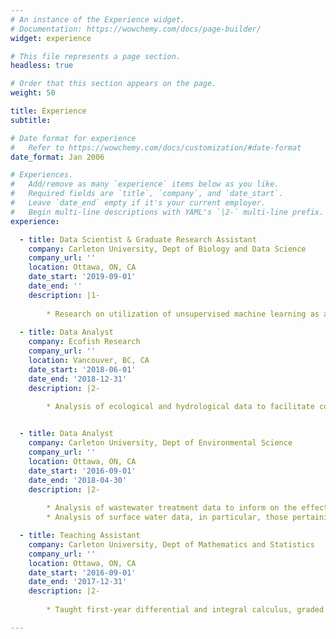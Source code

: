```yaml
---
# An instance of the Experience widget.
# Documentation: https://wowchemy.com/docs/page-builder/
widget: experience

# This file represents a page section.
headless: true

# Order that this section appears on the page.
weight: 50

title: Experience
subtitle:

# Date format for experience
#   Refer to https://wowchemy.com/docs/customization/#date-format
date_format: Jan 2006

# Experiences.
#   Add/remove as many `experience` items below as you like.
#   Required fields are `title`, `company`, and `date_start`.
#   Leave `date_end` empty if it's your current employer.
#   Begin multi-line descriptions with YAML's `|2-` multi-line prefix.
experience:

  - title: Data Scientist & Graduate Research Assistant
    company: Carleton University, Dept of Biology and Data Science
    company_url: ''
    location: Ottawa, ON, CA
    date_start: '2019-09-01'
    date_end: ''
    description: |1-
        
        * Research on utilization of unsupervised machine learning as a tool to explore telemetry data, and subsequently behaviour. 
        
  - title: Data Analyst
    company: Ecofish Research
    company_url: ''
    location: Vancouver, BC, CA
    date_start: '2018-06-01'
    date_end: '2018-12-31'
    description: |2-
        
        * Analysis of ecological and hydrological data to facilitate commissioning of hydroelectric facilities, and additionally, development of summary reports. 


  - title: Data Analyst
    company: Carleton University, Dept of Environmental Science
    company_url: ''
    location: Ottawa, ON, CA
    date_start: '2016-09-01'
    date_end: '2018-04-30'
    description: |2-
    
        * Analysis of wastewater treatment data to inform on the effectiveness of removing microplastics from water prior to effluent release. 
        * Analysis of surface water data, in particular, those pertaining to the presence of cyanobacteria. A by product was a publication (here) in which we utilized leveraged signal processing method (Savitzky-Golay) and derivatives to improve spectrophotometric detection

  - title: Teaching Assistant
    company: Carleton University, Dept of Mathematics and Statistics
    company_url: ''
    location: Ottawa, ON, CA
    date_start: '2016-09-01'
    date_end: '2017-12-31'
    description: |2-
        
        * Taught first-year differential and integral calculus, graded assignments. Was nominated for the *Best Teaching Assistant* award, sadly didn't win

---
```

